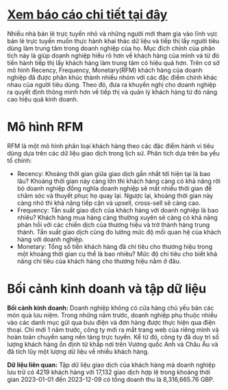 # [Xem báo cáo chi tiết tại đây](./Report%20Final.pdf)

Nhiều nhà bán lẻ trực tuyến nhỏ và những người mới tham gia vào lĩnh 
vực bán lẻ trực tuyến muốn thực hành khai thác dữ liệu và tiếp thị 
lấy người tiêu dùng làm trung tâm trong doanh nghiệp của họ. 
Mục đích chính của phân tích này là giúp doanh nghiệp hiểu rõ hơn 
về khách hàng của mình và từ đó tiến hành tiếp thị lấy khách hàng 
làm trung tâm có hiệu quả hơn. Trên cơ sở mô hình Recency, Frequency, 
Monetary(RFM) khách hàng của doanh nghiệp đã được phân khúc thành 
nhiều nhóm với các đặc điểm chính khác nhau của người tiêu dùng. 
Theo đó, đưa ra khuyến nghị cho doanh nghiệp ra quyết định thông 
minh hơn về tiếp thị và quản lý khách hàng từ đó nâng cao hiệu quả 
kinh doanh.
# Mô hình RFM 
RFM là một mô hình phân loại khách hàng theo các đặc điểm hành vi tiêu dùng dựa trên 
các dữ liệu giao dịch trong lịch sử. Phân tích dựa trên ba yếu tố chính: 
- Recency: Khoảng thời gian giữa giao dịch gần nhất tới hiện tại là bao lâu? Khoảng 
thời gian này càng lớn thì khách hàng càng có khả năng rời bỏ doanh nghiệp đồng nghĩa 
doanh nghiệp sẽ mất nhiều thời gian để chăm sóc và thuyết phục họ quay lại. Ngược 
lại, khoảng thời gian này càng nhỏ thì khả năng tiếp cận và upsell, cross-sell sẽ 
càng cao.  
- Frequency: Tần suất giao dịch của khách hàng với doanh nghiệp là bao nhiêu? Khách 
hàng mua hàng càng thường xuyên sẽ càng có khả năng phản hồi với các chiến dịch của 
thương hiệu và trờ thành hàng trung thành. Tần suất giao dịch cũng đo lường mức độ 
mối quan hệ của khách hàng với doanh nghiệp. 
- Monetary: Tổng số tiền khách hàng đã chi tiêu cho thương hiệu trong một khoảng thời 
gian cụ thể là bao nhiêu? Mức độ chi tiêu cho biết khả năng chi tiêu của khách hàng 
cho thương hiệu nằm ở đâu.
# Bối cảnh kinh doanh và tập dữ liệu
**Bối cảnh kinh doanh:**
Doanh nghiệp không có cửa hàng chủ yếu bán các món quà lưu niệm. Trong những năm 
trước, doanh nghiệp phụ thuộc nhiều vào các danh mục gửi qua bưu điện và đơn hàng 
được thực hiện qua điện thoại. Chỉ mới 1 năm trước, công ty mới ra mắt trang web của 
riêng mình và hoàn toàn chuyển sang nền tảng trực tuyến. Kể từ đó, công ty đã duy 
trì số lượng khách hàng ổn định từ khắp nơi trên Vương quốc Anh và Châu Âu và đã 
tích lũy một lượng dữ liệu về nhiều khách hàng. 

**Dữ liệu liên quan:**
Tập dữ liệu giao dịch của khách hàng mà doanh nghiệp lưu trữ có 4219 khách hàng 
với 17,132 giao dịch hợp lệ trong khoảng thời gian 2023-01-01 đến 2023-12-09 
có tổng doanh thu là 8,316,665.76 GBP. 
